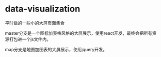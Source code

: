 # data-visualization

平时做的一些小的大屏页面集合

master分支是一个图标加表格风格的大屏展示，使用react开发，最终会把所有资源打包进一个js文件内。

map分支是地图加图表的大屏展示，使用jquery开发。

